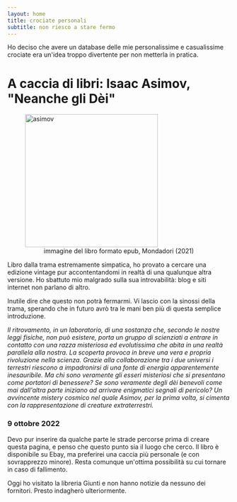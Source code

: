 ```yaml
---
layout: home
title: crociate personali
subtitle: non riesco a stare fermo
---
```


Ho deciso che avere un database delle mie personalissime e casualissime crociate era un'idea troppo divertente per non metterla in pratica.

# A caccia di libri: Isaac Asimov, "Neanche gli Dèi"
<figure>
  <img src="https://user-images.githubusercontent.com/64229723/194760144-1a2fc30c-7157-46f9-87c9-01a22780fbd3.jpg" alt="asimov" class="center" width="300"/>
  <figcaption><center>immagine del libro formato epub, Mondadori (2021)</em></center></figcaption>
</figure>
Libro dalla trama estremamente simpatica, ho provato a cercare una edizione vintage  pur accontentandomi in realtà di una qualunque altra versione. 
Ho sbattuto mio malgrado sulla sua introvabilità: blog e siti internet non parlano di altro.

Inutile dire che questo non potrà fermarmi. Vi lascio con la sinossi della trama, sperando che in futuro avrò tra le mani ben più di questa semplice introduzione.

*Il ritrovamento, in un laboratorio, di una sostanza che, secondo le nostre leggi fisiche, non può esistere, porta un gruppo di scienziati a entrare in contatto con una razza misteriosa ed evolutissima che abita in una realtà parallela alla nostra. La scoperta provoca in breve una vera e propria rivoluzione nella scienza. Grazie alla collaborazione tra i due universi i terrestri riescono a impadronirsi di una fonte di energia apparentemente inesauribile. Ma chi sono veramente gli esseri misteriosi che si presentano come portatori di benessere? Se sono veramente degli dèi benevoli come mai dall'altra parte iniziano ad arrivare enigmatici segnali di pericolo?
Un avvincente mistery cosmico nel quale Asimov, per la prima volta, si cimenta con la rappresentazione di creature extraterrestri.*

### 9 ottobre 2022
Devo pur inserire da qualche parte le strade percorse prima di creare questa pagina, e penso che questo punto sia il luogo che cerco.
Il libro è disponibile su Ebay, ma preferirei una caccia più personale (e con sovrapprezzo minore). Resta comunque un'ottima possibilità su cui tornare in caso di fallimento.

Oggi ho visitato la libreria Giunti e non hanno notizie da nessuno dei fornitori. Presto indagherò ulteriormente.



